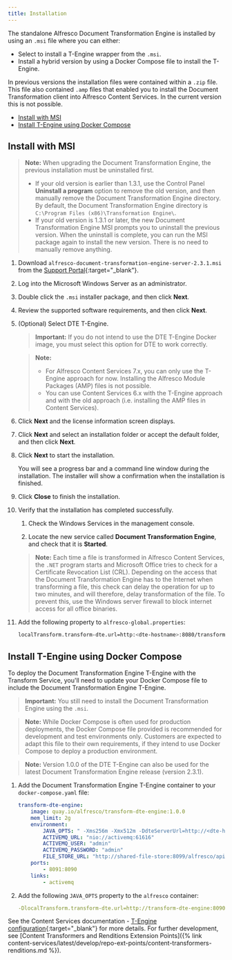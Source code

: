 ```yaml
---
title: Installation
---
```


The standalone Alfresco Document Transformation Engine is installed by using an `.msi` file where you can either:

* Select to install a T-Engine wrapper from the `.msi`.
* Install a hybrid version by using a Docker Compose file to install the T-Engine.

In previous versions the installation files were contained within a `.zip` file. This file also contained `.amp` files that enabled you to install the Document Transformation client into Alfresco Content Services. In the current version this is not possible.

* [Install with MSI](#install-with-msi)
* [Install T-Engine using Docker Compose](#install-t-engine-using-docker-compose)

## Install with MSI

> **Note:** When upgrading the Document Transformation Engine, the previous installation must be uninstalled first.
>
> * If your old version is earlier than 1.3.1, use the Control Panel **Uninstall a program** option to remove the old version, and then manually remove the Document Transformation Engine directory. By default, the Document Transformation Engine directory is `C:\Program Files (x86)\Transformation Engine\`.
> * If your old version is 1.3.1 or later, the new Document Transformation Engine MSI prompts you to uninstall the previous version. When the uninstall is complete, you can run the MSI package again to install the new version. There is no need to manually remove anything.

1. Download `alfresco-document-transformation-engine-server-2.3.1.msi` from the [Support Portal](http://support.alfresco.com){:target="_blank"}.

2. Log into the Microsoft Windows Server as an administrator.

3. Double click the `.msi` installer package, and then click **Next**.

4. Review the supported software requirements, and then click **Next**.

5. (Optional) Select DTE T-Engine.

    > **Important:** If you do not intend to use the DTE T-Engine Docker image, you must select this option for DTE to work correctly.

    > **Note:**
    >
    >* For Alfresco Content Services 7.x, you can only use the T-Engine approach for now. Installing the Alfresco Module Packages (AMP) files is not possible.
    >* You can use Content Services 6.x with the T-Engine approach and with the old approach (i.e. installing the AMP files in Content Services).

6. Click **Next** and the license information screen displays.

7. Click **Next** and select an installation folder or accept the default folder, and then click **Next**.

8. Click **Next** to start the installation.

    You will see a progress bar and a command line window during the installation. The installer will show a confirmation when the installation is finished.

9. Click **Close** to finish the installation.

10. Verify that the installation has completed successfully.

    1. Check the Windows Services in the management console.

    2. Locate the new service called **Document Transformation Engine**, and check that it is **Started**.

    > **Note:** Each time a file is transformed in Alfresco Content Services, the `.NET` program starts and Microsoft Office tries to check for a Certificate Revocation List (CRL). Depending on the access that the Document Transformation Engine has to the Internet when transforming a file, this check can delay the operation for up to two minutes, and will therefore, delay transformation of the file. To prevent this, use the Windows server firewall to block internet access for all office binaries.

11. Add the following property to `alfresco-global.properties`:

    ```bash
    localTransform.transform-dte.url=http:<dte-hostname>:8080/transform-dte
    ```

<!-- (Will be commented back in once 2.4 is released)

## Install the Alfresco Transformation client into Alfresco Content Services

The Alfresco Transformation client is installed as two Alfresco Module Packages (AMP) files into Alfresco Content Services and requires the license to be updated.

Before starting verify that:

* Your Alfresco Content Services server is correctly configured and tested.
* You have the correct Document Transformation Engine ZIP file for the version of Alfresco Content Services that you are running.
* You have an updated license file (a `*.lic` file). You can request a license from the [Support Portal](https://support.alfresco.com){:target="_blank"}.

1. Stop the Alfresco Content Services server.

2. Open a terminal (Linux) or command line window (Windows).

3. Unzip the `alfresco-document-transformation-engine-2.3.x.zip` file.

4. Copy `alfresco-document-transformation-engine-repo-2.3.x.amp` to the `<ALFRESCO_HOME>/amps` folder, and copy `alfresco-document-transformation-engine-share-2.3.x.amp` to the `<ALFRESCO_HOME>/amps_share` folder.

5. Install the AMP files using the Module Management Tool (MMT).

6. Copy your updated license file into the Alfresco Content Services installation folder.

    Delete all files with the extension `*.installed` in this directory.

7. Start the Alfresco Content Services server.

8. Monitor the Alfresco Content Services log.

    You will see successful log entries about the license installation and the installation of the Alfresco Module Package (depending on the configuration of your log level).
-->

## Install T-Engine using Docker Compose

To deploy the Document Transformation Engine T-Engine with the Transform Service, you'll need to update your Docker Compose file to include the Document Transformation Engine T-Engine.

> **Important:** You still need to install the Document Transformation Engine using the `.msi`.

> **Note:** While Docker Compose is often used for production deployments, the Docker Compose file provided is recommended for development and test environments only. Customers are expected to adapt this file to their own requirements, if they intend to use Docker Compose to deploy a production environment.

> **Note:** Version 1.0.0 of the DTE T-Engine can also be used for the latest Document Transformation Engine release (version 2.3.1).

1. Add the Document Transformation Engine T-Engine container to your `docker-compose.yaml` file:

    ```yaml
    transform-dte-engine:
        image: quay.io/alfresco/transform-dte-engine:1.0.0
        mem_limit: 2g
        environment:
            JAVA_OPTS: " -Xms256m -Xmx512m -DdteServerUrl=http://<dte-hostname>:8080/transformation-backend"
            ACTIVEMQ_URL: "nio://activemq:61616"
            ACTIVEMQ_USER: "admin"
            ACTIVEMQ_PASSWORD: "admin"
            FILE_STORE_URL: "http://shared-file-store:8099/alfresco/api/-default-/private/sfs/versions/1/file"
        ports:
            - 8091:8090
        links:
            - activemq
    ```

2. Add the following `JAVA_OPTS` property to the `alfresco` container:

    ```yaml
    -DlocalTransform.transform-dte.url=http://transform-dte-engine:8090/
    ```

See the Content Services documentation - [T-Engine configuration](https://github.com/Alfresco/acs-packaging/blob/master/docs/creating-a-t-engine.md#t-engine-configuration){:target="_blank"} for more details. For further development, see [Content Transformers and Renditions Extension Points]({% link content-services/latest/develop/repo-ext-points/content-transformers-renditions.md %}).
